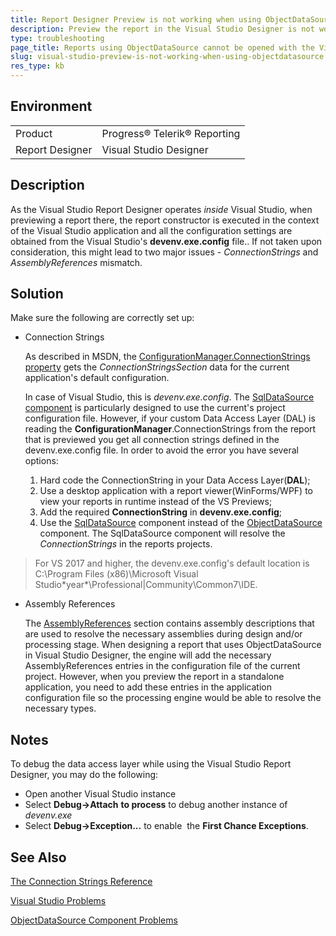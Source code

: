 ```yaml
---
title: Report Designer Preview is not working when using ObjectDataSource inside Visual Studio.
description: Preview the report in the Visual Studio Designer is not working when using ObjectDataSource.
type: troubleshooting
page_title: Reports using ObjectDataSource cannot be opened with the Visual Studio Designer.
slug: visual-studio-preview-is-not-working-when-using-objectdatasource
res_type: kb
---
```


## Environment
<table>
	<tr>
		<td>Product</td>
		<td>Progress® Telerik® Reporting</td>
	</tr>
    <tr>
		<td>Report Designer</td>
		<td>Visual Studio Designer</td>
	</tr>
</table>

## Description

As the Visual Studio Report Designer operates *inside* Visual Studio, when previewing a report there, the report constructor is executed in the context of the Visual Studio application and all the configuration settings are obtained from the Visual Studio's **devenv.exe.config** file.. If not taken upon consideration, this might lead to two major issues - *ConnectionStrings* and *AssemblyReferences* mismatch.   

## Solution

Make sure the following are correctly set up:

- Connection Strings

  As described in MSDN, the [ConfigurationManager.ConnectionStrings property](https://docs.microsoft.com/en-us/dotnet/api/system.configuration.configurationmanager.connectionstrings?redirectedfrom=MSDN&view=net-5.0#System_Configuration_ConfigurationManager_ConnectionStrings) gets the *ConnectionStringsSection* data for the current application's default configuration. 
  
  In case of Visual Studio, this is *devenv.exe.config*. The [SqlDataSource component](../sqldatasource) is particularly designed to use the current's project configuration file. However, if your custom Data Access Layer (DAL) is reading the **ConfigurationManager**.ConnectionStrings from the report that is previewed you get all connection strings defined in the devenv.exe.config file. In order to avoid the error you have several options:  

    1. Hard code the ConnectionString in your Data Access Layer(**DAL**);
    2. Use a desktop application with a report viewer(WinForms/WPF) to view your reports in runtime instead of the VS Previews;
    3. Add the required **ConnectionString** in **devenv.exe.config**;
    4. Use the [SqlDataSource](../sqldatasource) component instead of the [ObjectDataSource](../objectdatasource) component. The SqlDataSource component will resolve the *ConnectionStrings* in the reports projects.

> For VS 2017 and higher, the devenv.exe.config's default location is C:\Program Files (x86)\Microsoft Visual Studio\*year*\Professional|Community\Common7\IDE.

- Assembly References

    The [AssemblyReferences](../configuring-telerik-reporting#-telerik-reporting-configuration-section) section contains assembly descriptions that are used to resolve the necessary assemblies during design and/or processing stage. When designing a report that uses ObjectDataSource in Visual Studio Designer, the engine will add the necessary AssemblyReferences entries in the configuration file of the current project. However, when you preview the report in a standalone application, you need to add these entries in the application configuration file so the processing engine would be able to resolve the necessary types.

## Notes

To debug the data access layer while using the Visual Studio Report Designer, you may do the following:

- Open another Visual Studio instance
- Select **Debug-&gt;Attach** **to process** to debug another instance of *devenv.exe* 
- Select **Debug-&gt;Exception...** to enable  the **First Chance Exceptions**.  
 
## See Also

[The Connection Strings Reference](https://www.connectionstrings.com/)

[Visual Studio Problems](../troubleshooting-visual-studio-problems)

[ObjectDataSource Component Problems](../troubleshooting-data-source-components-configurations#objectdatasource-component)

